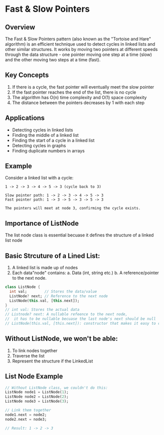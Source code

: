 # Fast & Slow Pointers

## Overview
The Fast & Slow Pointers pattern (also known as the "Tortoise and Hare" algorithm) is an efficient technique used to detect cycles in linked lists and other similar structures. It works by moving two pointers at different speeds through the data structure - one pointer moving one step at a time (slow) and the other moving two steps at a time (fast).

## Key Concepts
1. If there is a cycle, the fast pointer will eventually meet the slow pointer
2. If the fast pointer reaches the end of the list, there is no cycle
3. The algorithm has O(n) time complexity and O(1) space complexity
4. The distance between the pointers decreases by 1 with each step

## Applications
- Detecting cycles in linked lists
- Finding the middle of a linked list
- Finding the start of a cycle in a linked list
- Detecting cycles in graphs
- Finding duplicate numbers in arrays

## Example
Consider a linked list with a cycle:
```
1 -> 2 -> 3 -> 4 -> 5 -> 3 (cycle back to 3)

Slow pointer path: 1 -> 2 -> 3 -> 4 -> 5 -> 3
Fast pointer path: 1 -> 3 -> 5 -> 3 -> 5 -> 3

The pointers will meet at node 3, confirming the cycle exists.
```
## Importance of ListNode
The list node class is essential becuase it defines the structure of a linked list node

## Basic Strcuture of a Lined List:
1. A linked list is made up of nodes
2. Each data"node" contains:
    a. Data (int, string etc.)
    b. A reference/pointer to the next node.

```dart
class ListNode {
  int val;        // Stores the data/value
  ListNode? next; // Reference to the next node
  ListNode(this.val, [this.next]);
}
// int val: Stores the actual data
// Listnode? next: A nullable refeence to the next node,
//  it has to be nullable becuase the last node's next should be null
// ListNode(this.val, [this.next]): constructor that makes it easy to create nodes

```
## Without ListNode, we won't be able:
1. To link nodes together
2. Traverse the list
3. Represent the structure if the LinkedList

## List Node Example
```dart
// Without ListNode class, we couldn't do this:
ListNode node1 = ListNode(1);
ListNode node2 = ListNode(2);
ListNode node3 = ListNode(3);

// Link them together
node1.next = node2;
node2.next = node3;

// Result: 1 -> 2 -> 3
```